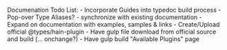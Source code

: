 Documenation Todo List:
	- Incorporate Guides into typedoc build process
	- Pop-over Type Aliases?
	- synchronize with existing documentation
	- Expand on documentation with examples, samples & links
	- Create/Upload official @types/hain-plugin
	- Have gulp file download from official source and build (... onchange?)
	- Have gulp build "Available Plugins" page
